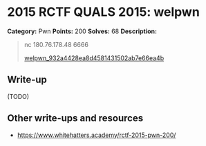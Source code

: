 # 2015 RCTF QUALS 2015: welpwn

**Category:** Pwn
**Points:** 200
**Solves:** 68
**Description:**

> nc 180.76.178.48 6666
> 
> 
> [welpwn_932a4428ea8d4581431502ab7e66ea4b](./welpwn_932a4428ea8d4581431502ab7e66ea4b)


## Write-up

(TODO)

## Other write-ups and resources

* <https://www.whitehatters.academy/rctf-2015-pwn-200/>
